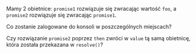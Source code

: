 Mamy 2 obietnice: `promise1` rozwiązuje się zwracając wartość `foo`, a `promise2` rozwiązuje się zwracając `promise1`.

Co zostanie zalogowane do konsoli w poszczególnych miejscach?

Czy rozwiązanie `promise2` poprzez `then` zwróci w `value` tą samą obietnicę, która została przekazana w `resolve()`?
